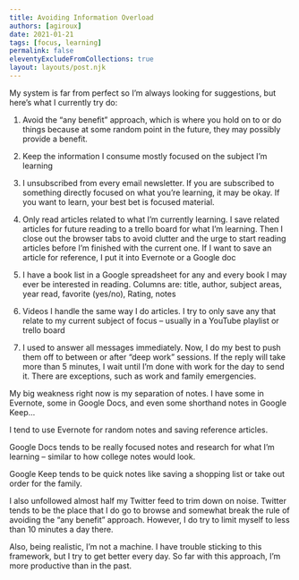 ```yaml
---
title: Avoiding Information Overload
authors: [agiroux]
date: 2021-01-21
tags: [focus, learning]
permalink: false
eleventyExcludeFromCollections: true
layout: layouts/post.njk
---
```



My system is far from perfect so I’m always looking for suggestions, but here’s what I currently try do:

1. Avoid the “any benefit” approach, which is where you hold on to or do things because at some random point in the future, they may possibly provide a benefit.

2. Keep the information I consume mostly focused on the subject I’m learning

3. I unsubscribed from every email newsletter. If you are subscribed to something directly focused on what you’re learning, it may be okay. If you want to learn, your best bet is focused material.

4. Only read articles related to what I’m currently learning. I save related articles for future reading to a trello board for what I’m learning. Then I close out the browser tabs to avoid clutter and the urge to start reading articles before I’m finished with the current one. If I want to save an article for reference, I put it into Evernote or a Google doc

5. I have a book list in a Google spreadsheet for any and every book I may ever be interested in reading. Columns are: title, author, subject areas, year read, favorite (yes/no), Rating, notes

6. Videos I handle the same way I do articles. I try to only save any that relate to my current subject of focus – usually in a YouTube playlist or trello board

7. I used to answer all messages immediately. Now, I do my best to push them off to between or after “deep work” sessions. If the reply will take more than 5 minutes, I wait until I’m done with work for the day to send it. There are exceptions, such as work and family emergencies.

My big weakness right now is my separation of notes. I have some in Evernote, some in Google Docs, and even some shorthand notes in Google Keep…

I tend to use Evernote for random notes and saving reference articles.

Google Docs tends to be really focused notes and research for what I’m learning – similar to how college notes would look.

Google Keep tends to be quick notes like saving a shopping list or take out order for the family.

I also unfollowed almost half my Twitter feed to trim down on noise. Twitter tends to be the place that I do go to browse and somewhat break the rule of avoiding the “any benefit” approach. However, I do try to limit myself to less than 10 minutes a day there.

Also, being realistic, I’m not a machine. I have trouble sticking to this framework, but I try to get better every day. So far with this approach, I’m more productive than in the past.